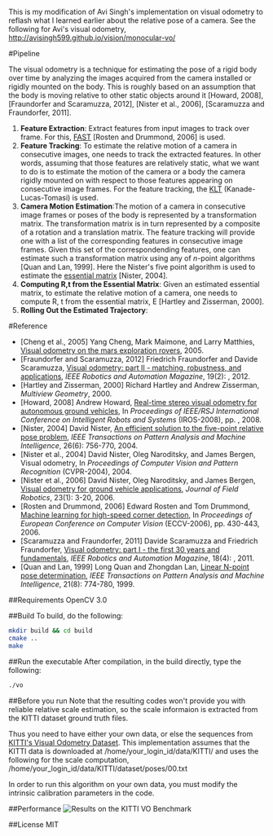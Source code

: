 This is my modification of Avi Singh's implementation on visual
odometry to reflash what I learned earlier about the relative pose of
a camera. See the following for Avi's visual odometry,
http://avisingh599.github.io/vision/monocular-vo/

#Pipeline 

The visual odometry is a technique for estimating the pose of a rigid
body over time by analyzing the images acquired from the camera
installed or rigidly mounted on the body. This is roughly based on an
assumption that the body is moving relative to other static objects
around it [Howard, 2008], [Fraundorfer and Scaramuzza, 2012], [Nister
et al., 2006], [Scaramuzza and Fraundorfer, 2011].

<ol>

<li><b>Feature Extraction</b>: Extract features from input images to
track over frame. For this, <a
href="https://www.edwardrosten.com/work/rosten_2006_machine.pdf">FAST</a>
[Rosten and Drummond, 2006] is used.

<li><b>Feature Tracking</b>: To estimate the relative motion of a
camera in consecutive images, one needs to track the extracted
features. In other words, assuming that those features are relatively
static, what we want to do is to estimate the motion of the camera or
a body the camera rigidly mounted on with respect to those features
appearing on consecutive image frames. For the feature tracking, the
<a
href="https://en.wikipedia.org/wiki/Kanade%E2%80%93Lucas%E2%80%93Tomasi_feature_tracker">KLT</a>
(Kanade-Lucas-Tomasi) is used.

<li><b>Camera Motion Estimation</b>:The motion of a camera in
consecutive image frames or poses of the body is represented by a
transformation matrix. The transformation matrix is in turn
represented by a composite of a rotation and a translation matrix. The
feature tracking will provide one with a list of the corresponding
features in consecutive image frames. Given this set of the
correspondending features, one can estimate such a transformation
matrix using any of <i>n</i>-point algorithms [Quan and Lan,
1999]. Here the Nister's five point algorithm is used to estimate the
<a href="https://en.wikipedia.org/wiki/Essential_matrix">essential
matrix</a> [Nister, 2004].

<li><b>Computing R,t from the Essential Matrix</b>: Given an estimated
essential matrix, to estimate the relative motion of a camera, one
needs to compute R, t from the essential matrix, E [Hartley and
Zisserman, 2000].

<li><b>Rolling Out the Estimated Trajectory</b>:
</ol>

#Reference
<ul>

<li>[Cheng et al., 2005] Yang Cheng, Mark Maimone, and Larry Matthies,
<a
href="https://www-robotics.jpl.nasa.gov/publications/Mark_Maimone/smc05_cheng_maimone_matthies.pdf">Visual
odometry on the mars exploration rovers</a>, 2005.

<li>[Fraundorfer and Scaramuzza, 2012] Friedrich Fraundorfer and
Davide Scaramuzza, <a
href="https://sites.google.com/site/scarabotix/tutorial-on-visual-odometry">Visual
odometry: part II - matching, robustness, and applications</a>,
<i>IEEE Robotics and Automation Magazine</i>, 19(2): , 2012.

<li>[Hartley and Zisserman, 2000] Richard Hartley and Andrew
Zisserman, <i>Multiview Geometry</i>, 2000.

<li>[Howard, 2008] Andrew Howard, <a href="
https://pdfs.semanticscholar.org/0a6d/a5191a51c097e4b52153a7b426d79b3d634e.pdf">Real-time
stereo visual odometry for autonomous ground vehicles</a>, In
<i>Proceedings of IEEE/RSJ International Conference on Intelligent
Robots and Systems</i> (IROS-2008), pp. , 2008.

<li>[Nister, 2004] David Nister, <a
href="http://citeseerx.ist.psu.edu/viewdoc/download?doi=10.1.1.86.8769&rep=rep1&type=pdf">An
efficient solution to the five-point relative pose problem</a>,
<i>IEEE Transactions on Pattern Analysis and Machine Intelligence</i>,
26(6): 756-770, 2004.

<li>[Nister et al., 2004] David Nister, Oleg Naroditsky, and James
Bergen, Visual odometry, In <i>Proceedings of Computer Vision and
Pattern Recognition</i> (CVPR-2004), 2004.

<li>[Nister et al., 2006] David Nister, Oleg Naroditsky, and James
Bergen, <a
href="https://pdfs.semanticscholar.org/c896/5cc5c62a245593dbc679aebdf3338bb945fc.pdf">Visual
odometry for ground vehicle applications</a>, <i>Journal of Field
Robotics</i>, 23(1): 3-20, 2006.

<li>[Rosten and Drummond, 2006] Edward Rosten and Tom Drummond, <a
href="https://www.edwardrosten.com/work/rosten_2006_machine.pdf">Machine
learning for high-speed corner detection</a>, In <i>Proceedings of
European Conference on Computer Vision</i> (ECCV-2006), pp. 430-443,
2006.

<li>[Scaramuzza and Fraundorfer, 2011] Davide Scaramuzza and Friedrich
Fraundorfer, <a
href="https://sites.google.com/site/scarabotix/tutorial-on-visual-odometry">Visual
odometry: part I - the first 30 years and fundamentals</a>, <i>IEEE
Robotics and Automation Magazine</i>, 18(4): , 2011.

<li>[Quan and Lan, 1999] Long Quan and Zhongdan Lan, <a
href="https://hal.archives-ouvertes.fr/inria-00590105/document">Linear
N-point pose determination</a>, <i>IEEE Transactions on Pattern
Analysis and Machine Intelligence</i>, 21(8): 774-780, 1999.

</ul>

##Requirements
OpenCV 3.0

##Build
To build, do the following:
```bash
mkdir build && cd build
cmake ..
make
```

##Run the executable
After compilation, in the build directly, type the following:
```bash
./vo
```
##Before you run
Note that the resulting codes won't provide you with reliable relative
scale estimation, so the scale informaion is extracted from the KITTI
dataset ground truth files.

Thus you need to have either your own data, or else the sequences from
[KITTI's Visual Odometry
Dataset](http://www.cvlibs.net/datasets/kitti/eval_odometry.php). This
implementation assumes that the KITTI data is downloaded at
/home/your_login_id/data/KITTI/ and uses the following for the scale
computation, /home/your_login_id/data/KITTI/dataset/poses/00.txt

In order to run this algorithm on your own data, you must modify the
intrinsic calibration parameters in the code.

##Performance
![Results on the KITTI VO Benchmark](http://avisingh599.github.io/images/visodo/2K.png)

##License
MIT